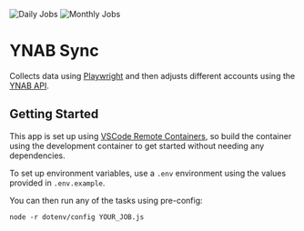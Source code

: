 ![Daily Jobs](https://github.com/dfar-io/ynab-sync/actions/workflows/daily.yml/badge.svg)
![Monthly Jobs](https://github.com/dfar-io/ynab-sync/actions/workflows/daily.yml/badge.svg)

# YNAB Sync

Collects data using [Playwright](https://playwright.dev/) and then adjusts
different accounts using the [YNAB API](https://api.youneedabudget.com/).

## Getting Started

This app is set up using
[VSCode Remote Containers](https://code.visualstudio.com/docs/remote/containers),
so build the container using the development container to get started without
needing any dependencies.

To set up environment variables, use a `.env` environment using the values
provided in `.env.example`.

You can then run any of the tasks using pre-config:

`node -r dotenv/config YOUR_JOB.js`
